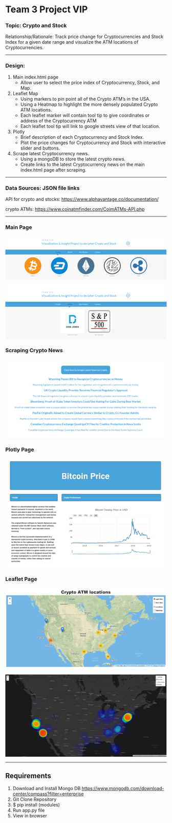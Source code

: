 # Team 3 Project VIP 

### Topic: Crypto and Stock

Relationship/Rationale: Track price change for Cryptocurrencies and Stock Index for a given date range and visualize the ATM locations of Cryptocurrencies.

---

### Design: 

1) Main index.html page 
    - Allow user to select the price index of Cryptocurrency, Stock, and Map.
1) Leaflet Map 
    - Using markers to pin point all of the Crypto ATM’s in the USA.
    - Using a Heatmap to highlight the more densely populated Crypto ATM locations.
    - Each leaflet marker will contain tool tip to give coordinates or address of the Cryptocurrency ATM 
    - Each leaflet tool tip will link to google streets view of that location.
1) Plotly 
    - Brief description of each Cryptocurrency and Stock Index. 
    - Plot the price changes for Cryptocurrency and Stock with interactive slider and buttons.
1) Scrape latest Cryptocurrency news.
    - Using a mongoDB to store the latest crypto news.
    - Create links to the latest Cryptocurrency news on the main index.html page after scraping.

---

### Data Sources: JSON file links

API for crypto and stocks: https://www.alphavantage.co/documentation/

crypto ATMs: https://www.coinatmfinder.com/CoimATMs-API.php

---

### Main Page

![mainHTMLPage](Images/mainPage.png)

### Scraping Crypto News

![scraping](Images/scrapingPage.PNG)

### Plotly Page

![plotlyLine](Images/plotPage.PNG)

### Leaflet Page

![cryptoATM](Images/cryptoATM.PNG)

![cryptoHeatmap](Images/cryptoHeatmap.PNG)

---

## Requirements

1) Download and Install Mongo DB
https://www.mongodb.com/download-center/compass?filter=enterprise
1) Git Clone Repository
1) $ pip install (modules)
1) Run app.py file
1) View in browser

